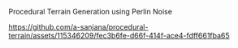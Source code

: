 Procedural Terrain Generation using Perlin Noise

https://github.com/a-sanjana/procedural-terrain/assets/115346209/fec3b6fe-d66f-414f-ace4-fdff661fba65

